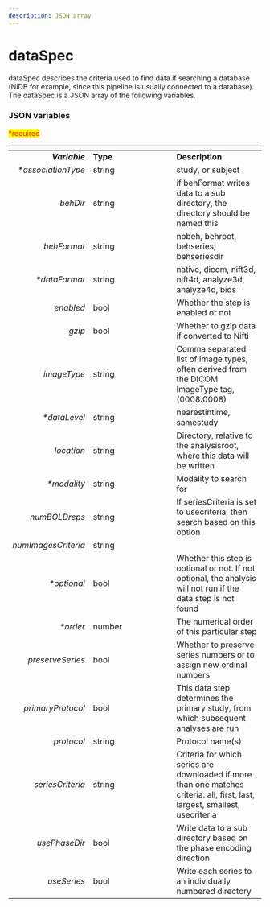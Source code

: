 ```yaml
---
description: JSON array
---
```


# dataSpec

dataSpec describes the criteria used to find data if searching a database (NiDB for example, since this pipeline is usually connected to a database). The dataSpec is a JSON array of the following variables.

### JSON variables

<mark style="color:red;">\*required</mark>

<table data-header-hidden><thead><tr><th align="right"></th><th width="150"></th><th></th></tr></thead><tbody><tr><td align="right"><em><strong>Variable</strong></em></td><td><strong>Type</strong></td><td><strong>Description</strong></td></tr><tr><td align="right"><em>*associationType</em></td><td>string</td><td>study, or subject</td></tr><tr><td align="right"><em>behDir</em></td><td>string</td><td>if behFormat writes data to a sub directory, the directory should be named this</td></tr><tr><td align="right"><em>behFormat</em></td><td>string</td><td>nobeh, behroot, behseries, behseriesdir</td></tr><tr><td align="right"><em>*dataFormat</em></td><td>string</td><td>native, dicom, nift3d, nift4d, analyze3d, analyze4d, bids</td></tr><tr><td align="right"><em>enabled</em></td><td>bool</td><td>Whether the step is enabled or not</td></tr><tr><td align="right"><em>gzip</em></td><td>bool</td><td>Whether to gzip data if converted to Nifti</td></tr><tr><td align="right"><em>imageType</em></td><td>string</td><td>Comma separated list of image types, often derived from the DICOM ImageType tag, (0008:0008)</td></tr><tr><td align="right"><em>*dataLevel</em></td><td>string</td><td>nearestintime, samestudy</td></tr><tr><td align="right"><em>location</em></td><td>string</td><td>Directory, relative to the analysisroot, where this data will be written</td></tr><tr><td align="right"><em>*modality</em></td><td>string</td><td>Modality to search for</td></tr><tr><td align="right"><em>numBOLDreps</em></td><td>string</td><td>If seriesCriteria is set to usecriteria, then search based on this option</td></tr><tr><td align="right"><em>numImagesCriteria</em></td><td>string</td><td> </td></tr><tr><td align="right"><em>*optional</em></td><td>bool</td><td>Whether this step is optional or not. If not optional, the analysis will not run if the data step is not found</td></tr><tr><td align="right"><em>*order</em></td><td>number</td><td>The numerical order of this particular step</td></tr><tr><td align="right"><em>preserveSeries</em></td><td>bool</td><td>Whether to preserve series numbers or to assign new ordinal numbers</td></tr><tr><td align="right"><em>primaryProtocol</em></td><td>bool</td><td>This data step determines the primary study, from which subsequent analyses are run</td></tr><tr><td align="right"><em>protocol</em></td><td>string</td><td>Protocol name(s)</td></tr><tr><td align="right"><em>seriesCriteria</em></td><td>string</td><td>Criteria for which series are downloaded if more than one matches criteria: all, first, last, largest, smallest, usecriteria</td></tr><tr><td align="right"><em>usePhaseDir</em></td><td>bool</td><td>Write data to a sub directory based on the phase encoding direction</td></tr><tr><td align="right"><em>useSeries</em></td><td>bool</td><td>Write each series to an individually numbered directory</td></tr></tbody></table>
